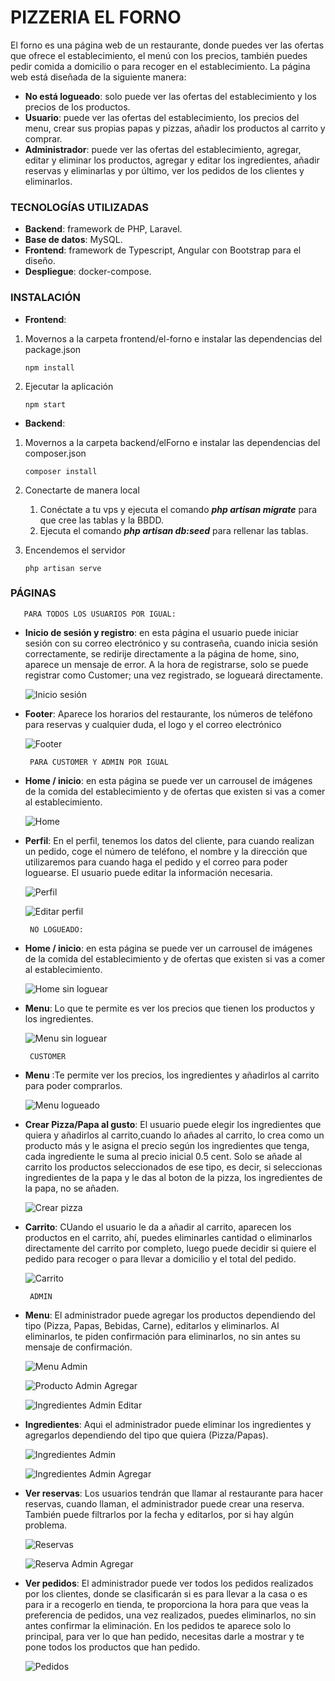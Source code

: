 # PIZZERIA EL FORNO

El forno es una página web de un restaurante, donde puedes ver las ofertas que ofrece el establecimiento, el menú con los precios, también puedes pedir comida a domicilio o para recoger en el establecimiento.
La página web está diseñada de la siguiente manera:
- **No está logueado**: solo puede ver las ofertas del establecimiento y los precios de los productos.
- **Usuario**: puede ver las ofertas del establecimiento, los precios del menu, crear sus propias papas y pizzas, añadir los productos al carrito y comprar.
- **Administrador**: puede ver las ofertas del establecimiento, agregar, editar y eliminar los productos, agregar y editar los ingredientes, añadir reservas y eliminarlas y por último, ver los pedidos de los clientes y eliminarlos.

### TECNOLOGÍAS UTILIZADAS

- **Backend**: framework de PHP, Laravel.
- **Base de datos**: MySQL.
- **Frontend**: framework de Typescript, Angular con Bootstrap para el diseño.
- **Despliegue**: docker-compose.

### INSTALACIÓN
- **Frontend**:
1. Movernos a la carpeta frontend/el-forno e instalar las dependencias del package.json

       npm install
2. Ejecutar la aplicación

       npm start

- **Backend**:
1. Movernos a la carpeta backend/elForno e instalar las dependencias del composer.json
  
       composer install

3. Conectarte de manera local

   1. Conéctate a tu vps y ejecuta el comando ***php artisan migrate*** para que cree las tablas y la BBDD.
   2. Ejecuta el comando ***php artisan db:seed*** para rellenar las tablas.

3. Encendemos el servidor

       php artisan serve

### PÁGINAS
       PARA TODOS LOS USUARIOS POR IGUAL:

- **Inicio de sesión y registro**: en esta página el usuario puede iniciar sesión con su correo electrónico y su contraseña, cuando inicia sesión correctamente, se redirije directamente a la página de home, sino, aparece un mensaje de error. A la hora de registrarse, solo se puede registrar como Customer; una vez registrado, se logueará directamente.

   ![Inicio sesión](./docs/Capturas_Web/Login_Register.png)

- **Footer**: Aparece los horarios del restaurante, los números de teléfono para reservas y cualquier duda, el logo y el correo electrónico

   ![Footer](./docs/Capturas_Web/Footer.png)

       PARA CUSTOMER Y ADMIN POR IGUAL

- **Home / inicio**: en esta página se puede ver un carrousel de imágenes de la comida del establecimiento y de ofertas que existen si vas a comer al establecimiento.

   ![Home](./docs/Capturas_Web/Home_Logueado.png)

- **Perfil**: En el perfil, tenemos los datos del cliente, para cuando realizan un pedido, coge el número de teléfono, el nombre y la dirección que utilizaremos para cuando haga el pedido y el correo para poder loguearse. El usuario puede editar la información necesaria.

   ![Perfil](./docs/Capturas_Web/Perfil.png)

   ![Editar perfil](./docs/Capturas_Web/Editar_Perfil.png)

       NO LOGUEADO:

- **Home / inicio**: en esta página se puede ver un carrousel de imágenes de la comida del establecimiento y de ofertas que existen si vas a comer al establecimiento.

   ![Home sin loguear](./docs/Capturas_Web/Home.png)

- **Menu**: Lo que te permite es ver los precios que tienen los productos y los ingredientes.

   ![Menu sin loguear](./docs/Capturas_Web/Menu.png)

       CUSTOMER

- **Menu** :Te permite ver los precios, los ingredientes y añadirlos al carrito para poder comprarlos.

   ![Menu logueado](./docs/Capturas_Web/Menu_Logueado.png)

- **Crear Pizza/Papa al gusto**: El usuario puede elegir los ingredientes que quiera y añadirlos al carrito,cuando lo añades al carrito, lo crea como un producto más y le asigna el precio según los ingredientes que tenga, cada ingrediente le suma al precio inicial 0.5 cent. Solo se añade al carrito los productos seleccionados de ese tipo, es decir, si seleccionas ingredientes de la papa y le das al boton de la pizza, los ingredientes de la papa, no se añaden.

   ![Crear pizza](./docs/Capturas_Web/Crear_Pizza_Papa_Logueado.png)

- **Carrito**: CUando el usuario le da a añadir al carrito, aparecen los productos en el carrito, ahí, puedes eliminarles cantidad o eliminarlos directamente del carrito por completo, luego puede decidir si quiere el pedido para recoger o para llevar a domicilio y el total del pedido.

   ![Carrito](./docs/Capturas_Web/Carrito.png)

       ADMIN

- **Menu**: El administrador puede agregar los productos dependiendo del tipo (Pizza, Papas, Bebidas, Carne), editarlos y eliminarlos. Al eliminarlos, te piden confirmación para eliminarlos, no sin antes su mensaje de confirmación.

   ![Menu Admin](./docs/Capturas_Web/Menu_Admin.png)

   ![Producto Admin Agregar](./docs/Capturas_Web/Agregar_Producto.png)

   ![Ingredientes Admin Editar](./docs/Capturas_Web/Editar_Producto.png)

- **Ingredientes**: Aqui el administrador puede eliminar los ingredientes y agregarlos dependiendo del tipo que quiera (Pizza/Papas).

   ![Ingredientes Admin](./docs/Capturas_Web/Ingredientes_Admin.png)

   ![Ingredientes Admin Agregar](./docs/Capturas_Web/Agregar_Ingrediente.png)

- **Ver reservas**: Los usuarios tendrán que llamar al restaurante para hacer reservas, cuando llaman, el administrador puede crear una reserva. También puede filtrarlos por la fecha y editarlos, por si hay algún problema.

   ![Reservas](./docs/Capturas_Web/Reservas_Admin.png)

   ![Reserva Admin Agregar](./docs/Capturas_Web/Agregar_Reserva.png)

- **Ver pedidos**: El administrador puede ver todos los pedidos realizados por los clientes, donde se clasificarán si es para llevar a la casa o es para ir a recogerlo en tienda, te proporciona la hora para que veas la preferencia de pedidos, una vez realizados, puedes eliminarlos, no sin antes confirmar la eliminación. En los pedidos te aparece solo lo principal, para ver lo que han pedido, necesitas darle a mostrar y te pone todos los productos que han pedido.

   ![Pedidos](./docs/Capturas_Web/Pedidos_Admin.png)
  
